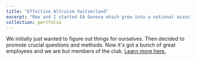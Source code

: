 ```yaml
---
title: "Effective Altruism Switzerland"
excerpt: "Max and I started EA Geneva which grew into a national association helping people do better with their $ and careers. <br/><img src='/images/EACH.jpg'>"
collection: portfolio
---
```


We initially just wanted to figure out things for ourselves. Then decided to promote crucial questions and methods. Now it's got a bunch of great employees and we are but members of the club. [Learn more here.](https://effectivealtruism.ch/)

